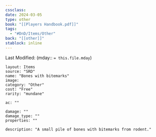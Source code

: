 ```yaml
---
cssclass: 
date: 2024-03-05
type: other
book: "[[Players Handbook.pdf]]"
tags:
  - "#DnD/Items/Other"
back: "[[other]]"
stablock: inline
---
```

Last Modified: (mday:: `= this.file.mday`)


```statblock
layout: Items
source: "SRD"
name: "Bones with bitemarks"
image: 
category: "Other"
cost: "Free"
rarity: "mundane"

ac: ""

damage: ""
damage_type: ""
properties: ""

description: "A small pile of bones with bitemarks from rodent."
```